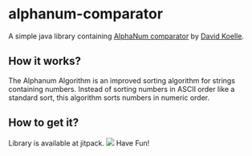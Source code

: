 # alphanum-comparator

A simple java library containing [AlphaNum comparator](http://www.davekoelle.com/alphanum.html) by [David Koelle](mailto:dmkoelle@gmail.com).

## How it works?
The Alphanum Algorithm is an improved sorting algorithm for strings containing numbers. Instead of sorting numbers in ASCII order like a standard sort, this algorithm sorts numbers in numeric order.

## How to get it?
Library is available at jitpack. [![](https://jitpack.io/v/r-gurzkowski/alphanum-comparator.svg)](https://jitpack.io/#r-gurzkowski/alphanum-comparator) Have Fun!

